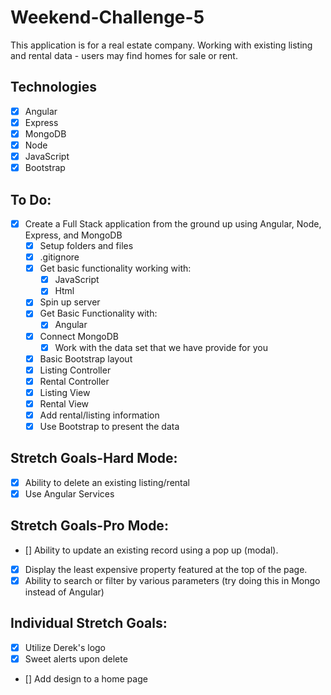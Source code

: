 # Weekend-Challenge-5

This application is for a real estate company.  Working with existing listing and rental data - users may find homes for sale or rent.  

## Technologies 

- [x] Angular
- [x] Express
- [x] MongoDB
- [x] Node
- [x] JavaScript
- [x] Bootstrap

## To Do:

- [x] Create a Full Stack application from the ground up using Angular, Node,      Express, and MongoDB
    - [X] Setup folders and files
    - [x] .gitignore
    - [x] Get basic functionality working with:
        - [x] JavaScript
        - [x] Html
    - [x] Spin up server
    - [x] Get Basic Functionality with:
        - [x] Angular
    - [x] Connect MongoDB
        - [x] Work with the data set that we have provide for you
    - [x] Basic Bootstrap layout
    - [x] Listing Controller
    - [x] Rental Controller
    - [x] Listing View
    - [x] Rental View
    - [x] Add rental/listing information
    - [x] Use Bootstrap to present the data

## Stretch Goals-Hard Mode:

- [x] Ability to delete an existing listing/rental
- [x] Use Angular Services

## Stretch Goals-Pro Mode:

- [] Ability to update an existing record using a pop up (modal).
- [x] Display the least expensive property featured at the top of the page.
- [x] Ability to search or filter by various parameters (try doing this in         Mongo instead of Angular)

## Individual Stretch Goals: 

- [x] Utilize Derek's logo
- [x] Sweet alerts upon delete
- [] Add design to a home page